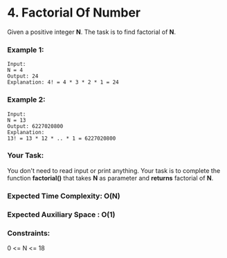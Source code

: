 # 4. Factorial Of Number

Given a positive integer <strong>N</strong>. The task is to find factorial of <strong>N</strong>.

### Example 1:
```
Input:
N = 4
Output: 24
Explanation: 4! = 4 * 3 * 2 * 1 = 24
```

### Example 2:
```
Input:
N = 13
Output: 6227020800
Explanation: 
13! = 13 * 12 * .. * 1 = 6227020800
```
### Your Task:
You don't need to read input or print anything. Your task is to complete the function <strong>factorial()</strong> that takes <strong>N</strong> as parameter and <strong>returns</strong> factorial of <strong>N</strong>.


### Expected Time Complexity: O(N)
### Expected Auxiliary Space : O(1)

### Constraints:
0 <= N <= 18
